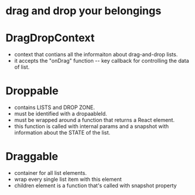 # drag and drop your belongings

# DragDropContext
- context that contians all the informaiton about drag-and-drop lists. 
- it accepts the "onDrag" function -- key callback for controlling the data of list.

# Droppable
- contains LISTS and DROP ZONE.
- must be identified with a dropaableId.
- must be wrapped around a function that returns a React element.
- this function is called with internal params and a snapshot with information about the STATE of the list.

# Draggable
- container for all list elements.
- wrap every single list item with this element
- children element is a function that's called with snapshot property

